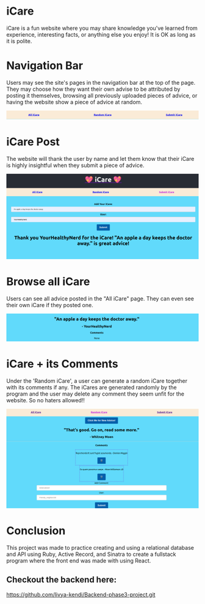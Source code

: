 # iCare

iCare is a fun website where you may share knowledge you've learned from experience, interesting facts, or anything else you enjoy! It is OK as long as it is polite.

# Navigation Bar
Users may see the site's pages in the navigation bar at the top of the page. They may choose how they want their own advise to be attributed by posting it themselves, browsing all previously uploaded pieces of advice, or having the website show a piece of advice at random.


<img src='./Navbar.png' alt='NavBar' />

# iCare Post
The website will thank the user by name and let them know that their iCare is highly insightful when they submit a piece of advice.

<img src='./Post.png' alt='Posting' />

# Browse all iCare
Users can see all advice posted in the "All iCare" page. They can even see their own iCare if they posted one.

<img src='./Browse.png' alt='Browse' />

# iCare + its Comments
Under the 'Random iCare', a user can generate a random iCare together with its comments if any. The iCares are generated randomly by the program and the user may delete any comment they seem unfit for the website. So no haters allowed!!

<img src='./Comments.png' alt='Comments' />

# Conclusion
This project was made to practice creating and using a relational database and API using Ruby, Active Record, and Sinatra to create a fullstack program where the front end was made with using React.

## Checkout the backend here:

https://github.com/livya-kendi/Backend-phase3-project.git